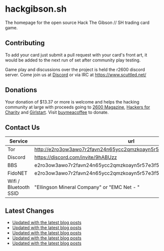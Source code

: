 # hackgibson.sh
The homepage for the open source Hack The Gibson // SH trading card game.


## Contributing

To add your card just submit a pull request with your card's front art, it would be added to the next run of set after community play testing.

Game play and discussions over the project is held the r2600 discord server. Come join us at [Discord](https://discord.com/invite/9hABUzz) or via IRC at https://www.scuttled.net/


## Donations

Your donation of $13.37 or more is welcome and helps the hacking community at large with proceeds going to [2600 Magazine](https://2600.com/), [Hackers for Charity](https://hackersforcharity.org) and [Girlstart](https://girlstart.org).  Visit [buymeacoffee](https://www.buymeacoffee.com/hackgibson.sh) to donate.


## Contact Us

Service | url
-|-
Tor | http://e2ro3ow3awo7r2favn24n65ycc2qmzkoayn5r57e3f56nvjwdcgg32ad.onion
Discord | https://discord.com/invite/9hABUzz
BBS | e2ro3ow3awo7r2favn24n65ycc2qmzkoayn5r57e3f56nvjwdcgg32ad.onion:23
FidoNET | e2ro3ow3awo7r2favn24n65ycc2qmzkoayn5r57e3f56nvjwdcgg32ad.onion:24554
Wifi / Bluetooth SSID | "Ellingson Mineral Company" or "EMC Net - <fidonet address>"

## Latest Changes
<!-- BLOG-POST-LIST:START -->
- [Updated with the latest blog posts](https://github.com/DFW2600/hackgibson.sh/commit/f2cc5e27ad5d737585f3cab55da9529da83d93d5)
- [Updated with the latest blog posts](https://github.com/DFW2600/hackgibson.sh/commit/f307e472ffa5fd9831ac3be771127f0bdeb1643b)
- [Updated with the latest blog posts](https://github.com/DFW2600/hackgibson.sh/commit/f96015c93f613d95cf96c7f9e862e9cb795856e2)
- [Updated with the latest blog posts](https://github.com/DFW2600/hackgibson.sh/commit/bd0ba202ab69be6c627c2c56f0ceadee2b03d0b5)
- [Updated with the latest blog posts](https://github.com/DFW2600/hackgibson.sh/commit/8a77471c97fea8426ccfade49d3127e4677faf11)
<!-- BLOG-POST-LIST:END -->
